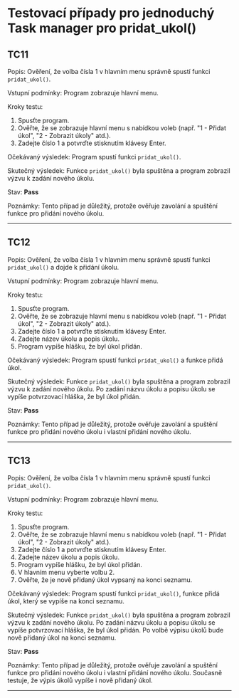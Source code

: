 # Testovací případy pro jednoduchý Task manager pro pridat_ukol()
## TC11
Popis: Ověření, že volba čísla 1 v hlavním menu správně spustí funkci `pridat_ukol()`.

Vstupní podmínky: Program zobrazuje hlavní menu.

Kroky testu:
1. Spusťte program.
2. Ověřte, že se zobrazuje hlavní menu s nabídkou voleb (např. "1 - Přidat úkol", "2 - Zobrazit úkoly" atd.).
3. Zadejte číslo 1 a potvrďte stisknutím klávesy Enter.

Očekávaný výsledek: Program spustí funkci `pridat_ukol()`.

Skutečný výsledek: Funkce `pridat_ukol()` byla spuštěna a program zobrazil výzvu k zadání nového úkolu.

Stav: **Pass**

Poznámky: Tento případ je důležitý, protože ověřuje zavolání a spuštění funkce pro přidání nového úkolu.

---
## TC12
Popis: Ověření, že volba čísla 1 v hlavním menu správně spustí funkci `pridat_ukol()` a dojde k přidání úkolu.

Vstupní podmínky: Program zobrazuje hlavní menu.

Kroky testu:
1. Spusťte program.
2. Ověřte, že se zobrazuje hlavní menu s nabídkou voleb (např. "1 - Přidat úkol", "2 - Zobrazit úkoly" atd.).
3. Zadejte číslo 1 a potvrďte stisknutím klávesy Enter.
4. Zadejte název úkolu a popis úkolu.
5. Program vypíše hlášku, že byl úkol přidán.

Očekávaný výsledek: Program spustí funkci `pridat_ukol()` a funkce přidá úkol.

Skutečný výsledek: Funkce `pridat_ukol()` byla spuštěna a program zobrazil výzvu k zadání nového úkolu. Po zadání názvu úkolu a popisu úkolu se vypíše potvrzovací hláška, že byl úkol přidán.

Stav: **Pass**

Poznámky: Tento případ je důležitý, protože ověřuje zavolání a spuštění funkce pro přidání nového úkolu i vlastní přidání nového úkolu.

---
## TC13
Popis: Ověření, že volba čísla 1 v hlavním menu správně spustí funkci `pridat_ukol()`.

Vstupní podmínky: Program zobrazuje hlavní menu.

Kroky testu:
1. Spusťte program.
2. Ověřte, že se zobrazuje hlavní menu s nabídkou voleb (např. "1 - Přidat úkol", "2 - Zobrazit úkoly" atd.).
3. Zadejte číslo 1 a potvrďte stisknutím klávesy Enter.
4. Zadejte název úkolu a popis úkolu.
5. Program vypíše hlášku, že byl úkol přidán.
6. V hlavním menu vyberte volbu 2.
7. Ověřte, že je nově přidaný úkol vypsaný na konci seznamu.

Očekávaný výsledek: Program spustí funkci `pridat_ukol()`, funkce přidá úkol, který se vypíše na konci seznamu.

Skutečný výsledek: Funkce `pridat_ukol()` byla spuštěna a program zobrazil výzvu k zadání nového úkolu. Po zadání názvu úkolu a popisu úkolu se vypíše potvrzovací hláška, že byl úkol přidán. Po volbě výpisu úkolů bude nově přidaný úkol na konci seznamu.

Stav: **Pass**

Poznámky: Tento případ je důležitý, protože ověřuje zavolání a spuštění funkce pro přidání nového úkolu i vlastní přidání nového úkolu. Současně testuje, že výpis úkolů vypíše i nově přidaný úkol.

---